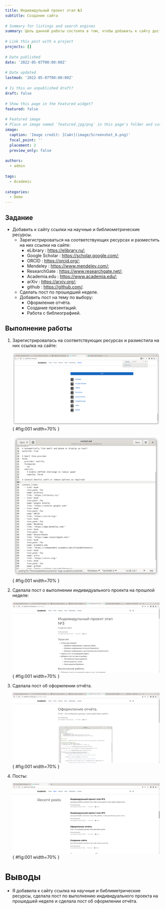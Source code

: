 ```yaml
---
title: Индивидульный проект этап №3
subtitle: Создание сайта

# Summary for listings and search engines
summary: Цель данной работы состояла в том, чтобы добавить к сайту достижения, сделать посты.

# Link this post with a project
projects: []

# Date published
date: '2022-05-07T00:00:00Z'

# Date updated
lastmod: '2022-05-07T00:00:00Z'

# Is this an unpublished draft?
draft: false

# Show this page in the Featured widget?
featured: false

# Featured image
# Place an image named `featured.jpg/png` in this page's folder and customize its options here.
image:
  caption: 'Image credit: [Сайт](image/Screenshot_6.png)'
  focal_point: ''
  placement: 2
  preview_only: false

authors:
  - admin

tags:
  - Academic

categories:
  - Demo
---
```


## Задание

- Добавить к сайту ссылки на научные и библиометрические ресурсы.
	- Зарегистрироваться на соответствующих ресурсах и разместить на них ссылки на сайте:
		- eLibrary : https://elibrary.ru/;
		- Google Scholar : https://scholar.google.com/;
		- ORCID : https://orcid.org/;
		- Mendeley : https://www.mendeley.com/;
		- ResearchGate : https://www.researchgate.net/;
		- Academia.edu : https://www.academia.edu/;
		- arXiv : https://arxiv.org/;
		- github : https://github.com/.
	- Сделать пост по прошедшей неделе.
	- Добавить пост на тему по выбору:
		- Оформление отчёта.
		- Создание презентаций.
		- Работа с библиографией.


## Выполнение работы
1. Зарегистрировалась на соответствующих ресурсах и разместила на них ссылка на сайте:

	![Ссылка](image/Screenshot_1.png){ #fig:001 width=70% }

	![Маркдаун](image/Screenshot_2.png){ #fig:001 width=70% }
	
1. Сделала пост о выполнении индивидуального проекта на прошлой неделе:
		
	![Пост о выполнении индивидуального проекта](image/Screenshot_4.png){ #fig:001 width=70% }
		
1. Сделала пост об оформлении отчёта.
		
	![Пост об оформлении отчёта](image/Screenshot_3.png){ #fig:001 width=70% }
		
1. Посты:
	
	![Посты](image/Screenshot_5.png){ #fig:001 width=70% }
	
	
# Выводы

- Я добавила к сайту cсылка на научные и библиметрические ресурсы, сделала пост по выполнению индивидуального проекта на прошедшей неделе и сделала пост об оформлении отчёта.

